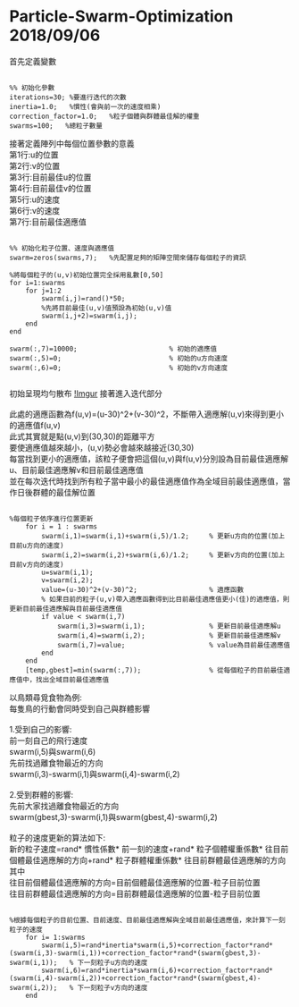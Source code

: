 Particle-Swarm-Optimization 2018/09/06
=============================
首先定義變數

<pre><code>
%% 初始化參數
iterations=30; %要進行迭代的次數
inertia=1.0;   %慣性(會與前一次的速度相乘)
correction_factor=1.0;   %粒子個體與群體最佳解的權重
swarms=100;   %總粒子數量
</pre></code>

接著定義陣列中每個位置參數的意義<br/>
第1行:u的位置<br/>
第2行:v的位置<br/>
第3行:目前最佳u的位置<br/>
第4行:目前最佳v的位置<br/>
第5行:u的速度<br/>
第6行:v的速度<br/>
第7行:目前最佳適應值<br/>

<pre><code>
%% 初始化粒子位置、速度與適應值
swarm=zeros(swarms,7);   %先配置足夠的矩陣空間來儲存每個粒子的資訊

%將每個粒子的(u,v)初始位置完全採用亂數[0,50]
for i=1:swarms
    for j=1:2
        swarm(i,j)=rand()*50;
        %先將目前最佳(u,v)值預設為初始(u,v)值
        swarm(i,j+2)=swarm(i,j);
    end
end

swarm(:,7)=10000;                       % 初始的適應值
swarm(:,5)=0;                           % 初始的u方向速度
swarm(:,6)=0;                           % 初始的v方向速度

</pre></code>
初始呈現均勻散布
[!Imgur](https://i.imgur.com/pwWXaRK.png)
接著進入迭代部分<br/>
<br/>
此處的適應函數為f(u,v)=(u-30)^2+(v-30)^2，不斷帶入適應解(u,v)來得到更小的適應值f(u,v) <br/>
此式其實就是點(u,v)到(30,30)的距離平方<br/>
要使適應值越來越小，(u,v)勢必會越來越接近(30,30) <br/>
每當找到更小的適應值，該粒子便會把這個(u,v)與f(u,v)分別設為目前最佳適應解u、目前最佳適應解v和目前最佳適應值<br/>
並在每次迭代時找到所有粒子當中最小的最佳適應值作為全域目前最佳適應值，當作日後群體的最佳解位置<br/>


<pre><code>
%每個粒子依序進行位置更新
    for i = 1 : swarms
        swarm(i,1)=swarm(i,1)+swarm(i,5)/1.2;     % 更新u方向的位置(加上目前u方向的速度)
        swarm(i,2)=swarm(i,2)+swarm(i,6)/1.2;     % 更新v方向的位置(加上目前v方向的速度)
        u=swarm(i,1);
        v=swarm(i,2);
        value=(u-30)^2+(v-30)^2;                  % 適應函數
        % 如果目前的粒子(u,v)帶入適應函數得到比目前最佳適應值更小(佳)的適應值，則更新目前最佳適應解與目前最佳適應值
        if value < swarm(i,7)                     
            swarm(i,3)=swarm(i,1);                % 更新目前最佳適應解u
            swarm(i,4)=swarm(i,2);                % 更新目前最佳適應解v
            swarm(i,7)=value;                     % value為目前最佳適應值
        end
    end
    [temp,gbest]=min(swarm(:,7));                 % 從每個粒子的目前最佳適應值中，找出全域目前最佳適應值
</pre></code>



以鳥類尋覓食物為例:<br/>
每隻鳥的行動會同時受到自己與群體影響<br/>
<br/>
1.受到自己的影響:<br/>
前一刻自己的飛行速度<br/>
swarm(i,5)與swarm(i,6) <br/>
先前找過離食物最近的方向<br/>
swarm(i,3)-swarm(i,1)與swarm(i,4)-swarm(i,2) <br/>
<br/>
2.受到群體的影響:<br/>
先前大家找過離食物最近的方向<br/>
swarm(gbest,3)-swarm(i,1)與swarm(gbest,4)-swarm(i,2) <br/>
<br/>
粒子的速度更新的算法如下:<br/>
新的粒子速度=rand* 慣性係數* 前一刻的速度+rand* 粒子個體權重係數* 往目前個體最佳適應解的方向+rand* 粒子群體權重係數* 往目前群體最佳適應解的方向<br/>
其中<br/>
往目前個體最佳適應解的方向=目前個體最佳適應解的位置-粒子目前位置<br/>
往目前群體最佳適應解的方向=目前群體最佳適應解的位置-粒子目前位置<br/>
<pre><code>
%根據每個粒子的目前位置、目前速度、目前最佳適應解與全域目前最佳適應值，來計算下一刻粒子的速度
    for i= 1:swarms
        swarm(i,5)=rand*inertia*swarm(i,5)+correction_factor*rand*(swarm(i,3)-swarm(i,1))+correction_factor*rand*(swarm(gbest,3)-swarm(i,1));   % 下一刻粒子u方向的速度
        swarm(i,6)=rand*inertia*swarm(i,6)+correction_factor*rand*(swarm(i,4)-swarm(i,2))+correction_factor*rand*(swarm(gbest,4)-swarm(i,2));   % 下一刻粒子v方向的速度
    end
</pre></code>
